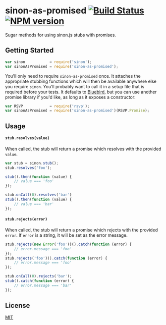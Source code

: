 sinon-as-promised [![Build Status](https://travis-ci.org/bendrucker/sinon-as-promised.png)](https://travis-ci.org/bendrucker/sinon-as-promised) [![NPM version](https://badge.fury.io/js/sinon-as-promised.png)](http://badge.fury.io/js/sinon-as-promised)
=================

Sugar methods for using sinon.js stubs with promises.

## Getting Started
```js
var sinon           = require('sinon');
var sinonAsPromised = require('sinon-as-promised');
```

You'll only need to require `sinon-as-promised` once. It attaches the appropriate stubbing functions which will then be available anywhere else you require `sinon`. You'll probably want to call it in a setup file that is required before your tests. It defaults to [Bluebird](https://github.com/petkaantonov/bluebird), but you can use another promise library if you'd like, as long as it exposes a constructor:

```js
var RSVP            = require('rsvp');
var sinonAsPromised = require('sinon-as-promised')(RSVP.Promise);
```

## Usage

#### `stub.resolves(value)`
When called, the stub will return a promise which resolves with the provided `value`.

```js
var stub = sinon.stub();
stub.resolves('foo');

stub().then(function (value) {
    // value === 'foo'
});

stub.onCall(0).resolves('bar')
stub().then(function (value) {
    // value === 'bar'
});
```

#### `stub.rejects(error)`
When called, the stub will return a promise which rejects with the provided `error`. If `error` is a string, it will be set as the error message.

```js
stub.rejects(new Error('foo'))().catch(function (error) {
    // error.message === 'foo'
});
stub.rejects('foo')().catch(function (error) {
    // error.message === 'foo'
});

stub.onCall(0).rejects('bar');
stub().catch(function (error) {
    // error.message === 'bar'
});
```

## License
[MIT](LICENSE)
